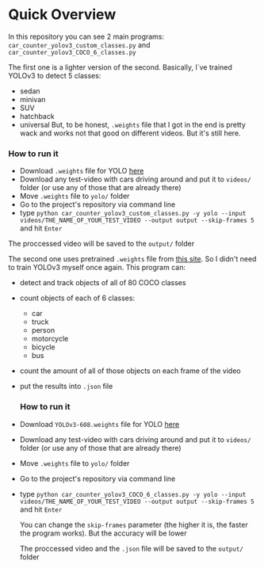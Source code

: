 # Quick Overview
In this repository you can see 2 main programs: `car_counter_yolov3_custom_classes.py` and `car_counter_yolov3_COCO_6_classes.py`

The first one is a lighter version of the second. Basically, I`ve trained YOLOv3 to detect 5 classes:
- sedan
- minivan
- SUV
- hatchback
- universal
But, to be honest, `.weights` file that I got in the end is pretty wack and works not that good on different videos. But it's still here.
### How to run it
- Download `.weights` file for YOLO [here](https://yadi.sk/d/rrlsHZFHyPmnCA)
- Download any test-video with cars driving around and put it to `videos/` folder (or use any of those that are already there)
- Move `.weights` file to `yolo/` folder
- Go to the project's repository via command line
- type `python car_counter_yolov3_custom_classes.py -y yolo --input videos/THE_NAME_OF_YOUR_TEST_VIDEO --output output --skip-frames 5` and hit `Enter`


The proccessed video will be saved to the `output/` folder

The second one uses pretrained `.weights` file from [this site](https://pjreddie.com/darknet/yolo/). So I didn't need to train YOLOv3 myself once again. This program can:
- detect and track objects of all of 80 COCO classes
- count objects of each of 6 classes:
    - car
    - truck
    - person
    - motorcycle
    - bicycle
    - bus
- count the amount of all of those objects on each frame of the video
- put the results into `.json` file

  
  ### How to run it
- Download `YOLOv3-608.weights` file for YOLO [here](https://pjreddie.com/darknet/yolo/)
- Download any test-video with cars driving around and put it to `videos/` folder (or use any of those that are already there)
- Move `.weights` file to `yolo/` folder
- Go to the project's repository via command line
- type `python car_counter_yolov3_COCO_6_classes.py -y yolo --input videos/THE_NAME_OF_YOUR_TEST_VIDEO --output output --skip-frames 5` and hit `Enter`

  You can change the `skip-frames` parameter (the higher it is, the faster the program works). But the accuracy will be lower

  The proccessed video and the `.json` file will be saved to the `output/` folder
